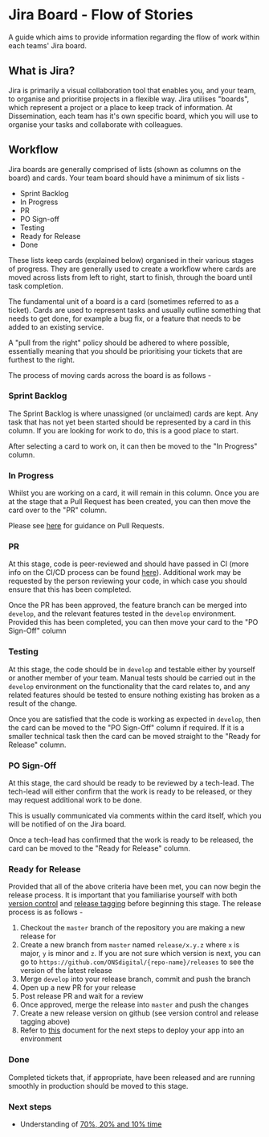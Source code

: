 # Jira Board - Flow of Stories

A guide which aims to provide information regarding the flow of work within each teams' Jira board.

## What is Jira?

Jira is primarily a visual collaboration tool that enables you, and your team, to organise and prioritise projects in a flexible way. Jira utilises "boards", which represent a project or a place to keep track of information. At Dissemination, each team has it's own specific board, which you will use to organise your tasks and collaborate with colleagues.

## Workflow

Jira boards are generally comprised of lists (shown as columns on the board) and cards. Your team board should have a minimum of six lists -

- Sprint Backlog
- In Progress
- PR
- PO Sign-off
- Testing
- Ready for Release
- Done

These lists keep cards (explained below) organised in their various stages of progress. They are generally used to create a workflow where cards are moved across lists from left to right, start to finish, through the board until task completion.

The fundamental unit of a board is a card (sometimes referred to as a ticket). Cards are used to represent tasks and usually outline something that needs to get done, for example a bug fix, or a feature that needs to be added to an existing service.

A "pull from the right" policy should be adhered to where possible, essentially meaning that you should be prioritising your tickets that are furthest to the right.

The process of moving cards across the board is as follows -

### Sprint Backlog

The Sprint Backlog is where unassigned (or unclaimed) cards are kept. Any task that has not yet been started should be represented by a card in this column. If you are looking for work to do, this is a good place to start.

After selecting a card to work on, it can then be moved to the "In Progress" column.

### In Progress

Whilst you are working on a card, it will remain in this column. Once you are at the stage that a Pull Request has been created, you can then move the card over to the "PR" column.

Please see [here](PULL_REQUEST_GUIDANCE.md) for guidance on Pull Requests.

### PR

At this stage, code is peer-reviewed and should have passed in CI (more info on the CI/CD process can be found [here](CICD.md)). Additional work may be requested by the person reviewing your code, in which case you should ensure that this has been completed.

Once the PR has been approved, the feature branch can be merged into `develop`, and the relevant features tested in the `develop` environment. Provided this has been completed, you can then move your card to the "PO Sign-Off" column

### Testing

At this stage, the code should be in `develop` and testable either by yourself or another member of your team.  Manual tests should be carried out in the `develop` environment on the functionality that the card relates to, and any related features should be tested to ensure nothing existing has broken as a result of the change.

Once you are satisfied that the code is working as expected in `develop`, then the card can be moved to the "PO Sign-Off" column if required.  If it is a smaller technical task then the card can be moved straight to the "Ready for Release" column.

### PO Sign-Off

At this stage, the card should be ready to be reviewed by a tech-lead. The tech-lead will either confirm that the work is ready to be released, or they may request additional work to be done.

This is usually communicated via comments within the card itself, which you will be notified of on the Jira board.

Once a tech-lead has confirmed that the work is ready to be released, the card can be moved to the "Ready for Release" column.

### Ready for Release

Provided that all of the above criteria have been met, you can now begin the release process. It is important that you familiarise yourself with both [version control](https://github.com/ONSdigital/dp/blob/main/guides/VERSIONING.md) and [release tagging](https://github.com/ONSdigital/dp/blob/main/guides/TAGS.md) before beginning this stage. The release process is as follows -

1. Checkout the `master` branch of the repository you are making a new release for
2. Create a new branch from `master` named `release/x.y.z` where `x` is major, `y` is minor and `z`. If you are not sure which version is next, you can go to `https://github.com/ONSdigital/{repo-name}/releases` to see the version of the latest release
3. Merge `develop` into your release branch, commit and push the branch
4. Open up a new PR for your release
5. Post release PR and wait for a review
6. Once approved, merge the release into `master` and push the changes
7. Create a new release version on github (see version control and release tagging above)
8. Refer to [this](CICD.md) document for the next steps to deploy your app into an environment

### Done

Completed tickets that, if appropriate, have been released and are running smoothly in production should be moved to this stage.

### Next steps

- Understanding of [70%, 20% and 10% time](./70_20_10_TIME.md)
